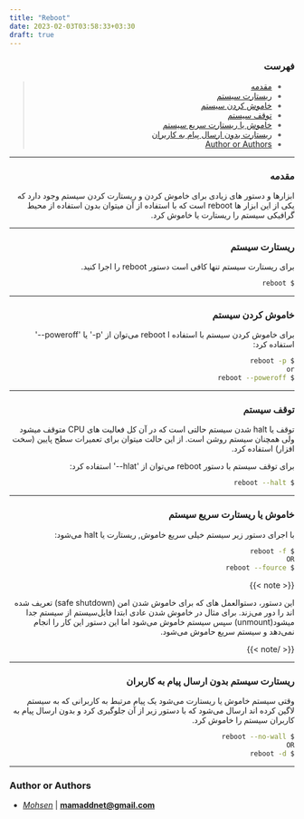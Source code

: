 ```yaml
---
title: "Reboot"
date: 2023-02-03T03:58:33+03:30
draft: true
---
```


<div dir='rtl'>

### فهرست

> - [مقدمه](#مقدمه)
> - [ریستارت سیستم](#ریستارت-سیستم)
> - [خاموش کردن سیستم](#خاموش-کردن-سیستم)
> - [توقف سیستم](#توقف-سیستم)
> - [خاموش یا ریستارت سریع سیستم](#خاموش-یا-ریستارت-سریع-سیستم)
> - [ریستارت بدون ارسال پیام به کاربران](#ریستارت-سیستم-بدون-ارسال-پیام-به-کاربران)
> - [Author or Authors](#author-or-authors)

</div>

---

<div dir='rtl'>

### مقدمه


ابزارها و دستور های زیادی برای خاموش کردن و ریستارت کردن سیستم وجود دارد که یکی از این ابزار ها reboot است که با استفاده از آن میتوان بدون استفاده از محیط گرافیکی سیستم را ریستارت یا خاموش کرد.
</div>

---
<div dir='rtl'>

### ریستارت سیستم

برای ریستارت سیستم تنها کافی است دستور reboot را اجرا کنید.

```bash
$ reboot
```

</div>

---
<div dir='rtl'>

### خاموش کردن سیستم

برای خاموش کردن سیستم با استفاده ا  reboot می‌توان از 'p\-' یا 'poweroff\--' استفاده کرد:

```bash
$ reboot -p
or
$ reboot --poweroff
```

</div>

<div dir='rtl'>

---
### توقف سیستم

توقف یا halt شدن سیستم حالتی است که در آن کل فعالیت های CPU متوقف میشود ولی همچنان سیستم روشن است.
از این حالت میتوان برای تعمیرات سطح پایین (سخت افزار) استفاده کرد.

برای  توقف سیستم با دستور reboot می‌توان از 'hlat\--' استفاده کرد:

```bash
$ reboot --halt 
```
</div>

---
<div dir='rtl'>

### خاموش یا ریستارت سریع سیستم

با اجرای دستور زیر سیستم خیلی سریع خاموش, ریستارت یا halt می‌شود:


```bash
$ reboot -f
OR
$ reboot --fource
```

{{< note >}}

این دستور، دستوالعمل های که برای خاموش شدن امن (safe shutdown) تعریف شده اند را دور می‌زند.
برای مثال در خاموش شدن عادی ابتدا فایل‌سیستم از سیستم جدا میشود(unmount) سپس سیستم خاموش می‌شود اما این دستور این کار را انجام نمی‌دهد و سیستم سریع حاموش می‌شود.

{{< /note >}}


</div>

---

<div dir='rtl'>

### ریستارت سیستم بدون ارسال پیام به کاربران

وقتی سیستم خاموش یا ریستارت می‌شود یک پیام مرتبط به کاربرانی که به سیستم لاگین کرده اند ارسال می‌شود که با دستور زیر از آن جلوگیری کرد و بدون ارسال پیام به کاربران سیستم را خاموش کرد.

```bash
$ reboot --no-wall
OR
$ reboot -d
```
</div>

---

### Author or Authors

- *[Mohsen](https://github.com/mammadnet)* | **<mamaddnet@gmail.com>**

